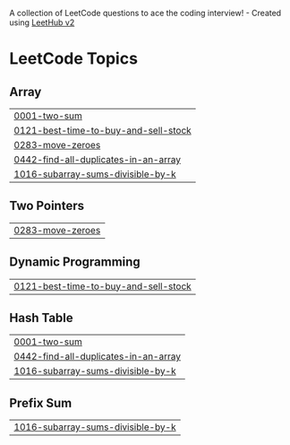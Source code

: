 A collection of LeetCode questions to ace the coding interview! - Created using [LeetHub v2](https://github.com/arunbhardwaj/LeetHub-2.0)
<!---LeetCode Topics Start-->
# LeetCode Topics
## Array
|  |
| ------- |
| [0001-two-sum](https://github.com/pavannani99/Leetcode/tree/master/0001-two-sum) |
| [0121-best-time-to-buy-and-sell-stock](https://github.com/pavannani99/Leetcode/tree/master/0121-best-time-to-buy-and-sell-stock) |
| [0283-move-zeroes](https://github.com/pavannani99/Leetcode/tree/master/0283-move-zeroes) |
| [0442-find-all-duplicates-in-an-array](https://github.com/pavannani99/Leetcode/tree/master/0442-find-all-duplicates-in-an-array) |
| [1016-subarray-sums-divisible-by-k](https://github.com/pavannani99/Leetcode/tree/master/1016-subarray-sums-divisible-by-k) |
## Two Pointers
|  |
| ------- |
| [0283-move-zeroes](https://github.com/pavannani99/Leetcode/tree/master/0283-move-zeroes) |
## Dynamic Programming
|  |
| ------- |
| [0121-best-time-to-buy-and-sell-stock](https://github.com/pavannani99/Leetcode/tree/master/0121-best-time-to-buy-and-sell-stock) |
## Hash Table
|  |
| ------- |
| [0001-two-sum](https://github.com/pavannani99/Leetcode/tree/master/0001-two-sum) |
| [0442-find-all-duplicates-in-an-array](https://github.com/pavannani99/Leetcode/tree/master/0442-find-all-duplicates-in-an-array) |
| [1016-subarray-sums-divisible-by-k](https://github.com/pavannani99/Leetcode/tree/master/1016-subarray-sums-divisible-by-k) |
## Prefix Sum
|  |
| ------- |
| [1016-subarray-sums-divisible-by-k](https://github.com/pavannani99/Leetcode/tree/master/1016-subarray-sums-divisible-by-k) |
<!---LeetCode Topics End-->